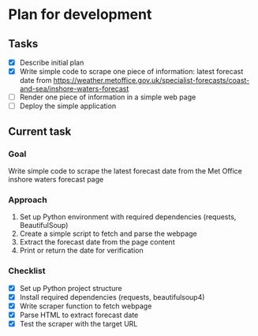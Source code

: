 # Plan for development

## Tasks

- [x] Describe initial plan
- [x] Write simple code to scrape one piece of information:
      latest forecast date from https://weather.metoffice.gov.uk/specialist-forecasts/coast-and-sea/inshore-waters-forecast
- [ ] Render one piece of information in a simple web page
- [ ] Deploy the simple application

## Current task

### Goal
Write simple code to scrape the latest forecast date from the Met Office inshore waters forecast page

### Approach
1. Set up Python environment with required dependencies (requests, BeautifulSoup)
2. Create a simple script to fetch and parse the webpage
3. Extract the forecast date from the page content
4. Print or return the date for verification

### Checklist
- [x] Set up Python project structure
- [x] Install required dependencies (requests, beautifulsoup4)
- [x] Write scraper function to fetch webpage
- [x] Parse HTML to extract forecast date
- [x] Test the scraper with the target URL
